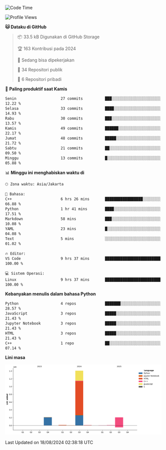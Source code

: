 <!--START_SECTION:waka-->
![Code Time](http://img.shields.io/badge/Code%20Time-11%20hrs%2044%20mins-blue)

![Profile Views](http://img.shields.io/badge/Profil%20dilihat-625-blue)

**🐱 Dataku di GitHub** 

> 📦 33.5 kB Digunakan di GitHub Storage 
 > 
> 🏆 163 Kontribusi pada 2024
 > 
> 💼 Sedang bisa dipekerjakan
 > 
> 📜 34 Repositori publik 
 > 
> 🔑 6 Repositori pribadi 
 > 
📅 **Paling produktif saat Kamis** 

```text
Senin                    27 commits          ███░░░░░░░░░░░░░░░░░░░░░░   12.22 % 
Selasa                   33 commits          ████░░░░░░░░░░░░░░░░░░░░░   14.93 % 
Rabu                     30 commits          ███░░░░░░░░░░░░░░░░░░░░░░   13.57 % 
Kamis                    49 commits          ██████░░░░░░░░░░░░░░░░░░░   22.17 % 
Jumat                    48 commits          █████░░░░░░░░░░░░░░░░░░░░   21.72 % 
Sabtu                    21 commits          ██░░░░░░░░░░░░░░░░░░░░░░░   09.50 % 
Minggu                   13 commits          █░░░░░░░░░░░░░░░░░░░░░░░░   05.88 % 
```


📊 **Minggu ini menghabiskan waktu di** 

```text
🕑︎ Zona waktu: Asia/Jakarta

💬 Bahasa: 
C++                      6 hrs 26 mins       █████████████████░░░░░░░░   66.88 % 
Python                   1 hr 41 mins        ████░░░░░░░░░░░░░░░░░░░░░   17.51 % 
Markdown                 58 mins             ███░░░░░░░░░░░░░░░░░░░░░░   10.08 % 
YAML                     23 mins             █░░░░░░░░░░░░░░░░░░░░░░░░   04.08 % 
Text                     5 mins              ░░░░░░░░░░░░░░░░░░░░░░░░░   01.02 % 

🔥 Editor: 
VS Code                  9 hrs 37 mins       █████████████████████████   100.00 % 

💻 Sistem Operasi: 
Linux                    9 hrs 37 mins       █████████████████████████   100.00 % 
```

**Kebanyakan menulis dalam bahasa Python** 

```text
Python                   4 repos             ███████░░░░░░░░░░░░░░░░░░   28.57 % 
JavaScript               3 repos             █████░░░░░░░░░░░░░░░░░░░░   21.43 % 
Jupyter Notebook         3 repos             █████░░░░░░░░░░░░░░░░░░░░   21.43 % 
HTML                     3 repos             █████░░░░░░░░░░░░░░░░░░░░   21.43 % 
C++                      1 repo              ██░░░░░░░░░░░░░░░░░░░░░░░   07.14 % 
```



**Lini masa**

![Lines of Code chart](https://raw.githubusercontent.com/yusuf601/yusuf601/main/assets/bar_graph.png)


 Last Updated on 18/08/2024 02:38:18 UTC
<!--END_SECTION:waka-->

